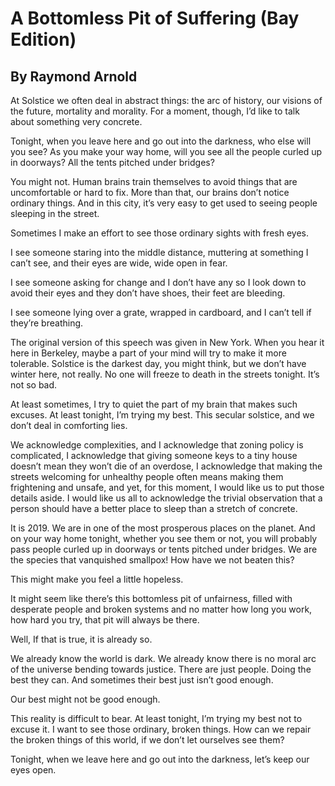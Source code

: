 # A Bottomless Pit of Suffering (Bay Edition)
## By Raymond Arnold


At Solstice we often deal in abstract things: the arc of history, our visions of the future, mortality and morality. For a moment, though, I’d like to talk about something very concrete.

Tonight, when you leave here and go out into the darkness, who else will you see? As you make your way home, will you see all the people curled up in doorways? All the tents pitched under bridges?

You might not. Human brains train themselves to avoid things that are uncomfortable or hard to fix. More than that, our brains don’t notice ordinary things. And in this city, it’s very easy to get used to seeing people sleeping in the street.

Sometimes I make an effort to see those ordinary sights with fresh eyes.

I see someone staring into the middle distance, muttering at something I can’t see, and their eyes are wide, wide open in fear.

I see someone asking for change and I don’t have any so I look down to avoid their eyes and they don’t have shoes, their feet are bleeding.

I see someone lying over a grate, wrapped in cardboard, and I can’t tell if they’re breathing.

The original version of this speech was given in New York. When you hear it here in Berkeley, maybe a part of your mind will try to make it more tolerable. Solstice is the darkest day, you might think, but we don’t have winter here, not really. No one will freeze to death in the streets tonight. It’s not so bad.

At least sometimes, I try to quiet the part of my brain that makes such excuses. At least tonight, I’m trying my best. This secular solstice, and we don’t deal in comforting lies.

We acknowledge complexities, and I acknowledge that zoning policy is complicated, I acknowledge that giving someone keys to a tiny house doesn’t mean they won’t die of an overdose, I acknowledge that making the streets welcoming for unhealthy people often means making them frightening and unsafe, and yet, for this moment, I would like us to put those details aside. I would like us all to acknowledge the trivial observation that a person should have a better place to sleep than a stretch of concrete.

It is 2019. We are in one of the most prosperous places on the planet. And on your way home tonight, whether you see them or not, you will probably pass people curled up in doorways or tents pitched under bridges. We are the species that vanquished smallpox! How have we not beaten this?

This might make you feel a little hopeless.

It might seem like there’s this bottomless pit of unfairness, filled with desperate people and broken systems and no matter how long you work, how hard you try, that pit will always be there.

Well, If that is true, it is already so.

We already know the world is dark. We already know there is no moral arc of the universe bending towards justice. There are just people. Doing the best they can. And sometimes their best just isn’t good enough.

Our best might not be good enough.

This reality is difficult to bear. At least tonight, I’m trying my best not to excuse it. I want to see those ordinary, broken things. How can we repair the broken things of this world, if we don’t let ourselves see them?

Tonight, when we leave here and go out into the darkness, let’s keep our eyes open.

